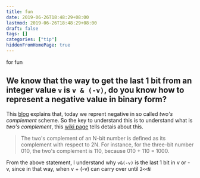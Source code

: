 ```yaml
---
title: fun
date: 2019-06-26T18:48:29+08:00
lastmod: 2019-06-26T18:48:29+08:00
draft: false
tags: []
categories: ["tip"]
hiddenFromHomePage: true
---
```


 for fun

## We know that the way to get the last 1 bit from an integer value `v` is `v & (-v)`, do you know how to represent a negative value in binary form?

This [blog](https://www.calvin.edu/academic/rit/webBook/chapter5/negative.htm) explains that, today we reprent negative in so called *two's complement* scheme. So the key to understand this is to understand what is *two's complement*, this [wiki page](https://en.wikipedia.org/wiki/Two%27s_complement) tells detais about this.
> The two's complement of an N-bit number is defined as its complement with respect to 2N. For instance, for the three-bit number 010, the two's complement is 110, because 010 + 110 = 1000.

From the above statement, I understand why `v&(-v)` is the last 1 bit in v or -v, since in that way, when v + (-v) can carry over until `2<<N`
